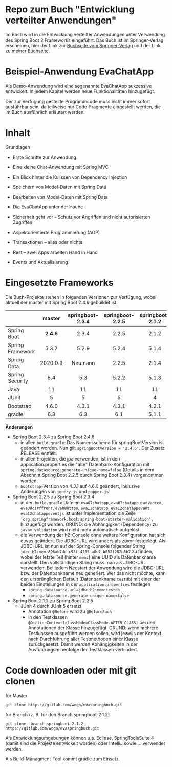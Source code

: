 # Repo zum Buch "Entwicklung verteilter Anwendungen"
Im Buch wird in die Entwicklung verteilter Anwendungen unter Verwendung des Spring Boot 2 Frameworks eingeführt. 
Das Buch ist im Springer-Verlag erscheinen, hier der Link zur [Buchseite vom Springer-Verlag](https://www.springer.com/de/book/9783658268138)
und der Link zu [meiner Buchseite](https://evaspringbuch.de).

# Beispiel-Anwendung EvaChatApp
Als Demo-Anwendung wird eine sogenannte EvaChatApp sukzessive entwickelt. In jedem Kapitel werden neue Funktionalitäten hinzugefügt.

Der zur Verfügung gestellte Programmcode muss nicht immer sofort ausführbar sein, da teilweise nur Code-Fragmente eingestellt werden, die im Buch ausführlich erläutert werden. 

# Inhalt
Grundlagen

* Erste Schritte zur Anwendung

* Eine kleine Chat-Anwendung mit Spring MVC

* Ein Blick hinter die Kulissen von Dependency Injection

* Speichern von Model-Daten mit Spring Data

* Bearbeiten von Model-Daten mit Spring Data

* Die EvaChatApp unter der Haube

* Sicherheit geht vor – Schutz vor Angriffen und nicht autorisierten Zugriffen

* Aspektorientierte Programmierung (AOP)

* Transaktionen – alles oder nichts

* Rest – zwei Apps arbeiten Hand in Hand

* Events und Aktualisierung

# Eingesetzte Frameworks
Die Buch-Projekte stehen in folgenden Versionen zur Verfügung, wobei aktuell der master mit Spring Boot 2.4.6 gebuildet ist.

|  | **master** | **springboot-2.3.4** | **springboot-2.2.5** | **springboot-2.1.2** |
| --- | :---: | :---: | :---: | :---: |
| Spring Boot | **2.4.6** | 2.3.4 | 2.2.5 | 2.1.2 |
| Spring Framework | 5.3.7  | 5.2.9  | 5.2.4  | 5.1.4 |
| Spring Data | 2020.0.9 | Neumann | 2.2.5 | 2.1.4 |
| Spring Security | 5.4 | 5.3 | 5.2.2 | 5.1.3 |
| Java | 11 | 11 | 11 | 11 |
| JUnit | 5 | 5 | 5 | 4 |
| Bootstrap | 4.6.0 | 4.3.1 | 4.3.1 | 4.2.1 |
| gradle | 6.8 | 6.3 | 6.1 | 5.1.1 |

**Änderungen**

* Spring Boot 2.3.4 zu Spring Boot 2.4.6
    * in allen `build.gradle`: Das Namensschema für springBootVersion ist geändert worden. Nun gilt `springBootVersion = '2.4.6'`. Der Zusatz RELEASE entfällt.
    * in allen Projekten, die jpa verwenden, ist in den application.properties die "alte" Datenbank-Konfiguration mit `spring.datasource.generate-unique-name=false` (Details in dem Abschnitt Spring Boot 2.2.5 durch Spring Boot 2.3.4) vorgenommen worden.
    * `bootstrap`-Version von 4.3.1 auf 4.6.0 geändert, inklusive Änderungen von `jquery.js` und `popper.js`
* Spring Boot 2.2.5 zu Spring Boot 2.3.4
    * in den `build.gradle` Dateien `eva07chatapp`, `eva07chatappuiadvanced`, `eva08csrffront`, `eva08https`, `eva11chatapp`,  `eva12chatappevent`, `eva12chatappeventjs` ist unter Implementation die Zeile
          `'org.springframework.boot:spring-boot-starter-validation',`
  hinzugefügt worden. GRUND: die Abhängigkeit (Dependency) zu `javax.validation` wird nicht mehr automatisch aufgelöst. 
    * die Verwendung der h2-Console ohne weitere Konfiguration hat sich etwas geändert. Die JDBC-URL wird anders als zuvor festgelegt. Als JDBC-URL ist nun auf der Spring-Console folgender String  `jdbc:h2:mem:896ab7dd-c95f-4205-a0e7-b052f282b5b7` zu finden, wobei der letzte Teil (hinter `mem:`) eine UUID als Datenbankname darstellt. Den vollständigen String muss man als JDBC-URL verwenden. Bei jedem Neustart der Anwendung wird die JDBC-URL bzw. der Datenbankname neu generiert. Wer das nicht möchte, kann den ursprünglichen Default (Datenbankname `testdb`) mit einer der beiden Einstellungen in der `application.properties` festlegen
        * `spring.datasource.url=jdbc:h2:mem:testdb`
        * `spring.datasource.generate-unique-name=false`
* Spring Boot 2.1.2 zu Spring Boot 2.2.5
    * JUnit 4 durch JUnit 5 ersetzt
        * Annotation `@Before` wird zu `@BeforeEach`
        * in den Testklassen `@DirtiesContext(classMode=ClassMode.AFTER_CLASS)` bei den Annotationen der Klasse hinzugefügt. GRUND: wenn mehrere Testklassen ausgeführt werden sollen, 
        wird jeweils der Kontext nach Durchführung aller Testmethoden einer Klasse zurückgesetzt. Damit werden Abhängigkeiten in der Ausführungsreihenfolge der Testklassen verhindert.

# Code downloaden oder mit git clonen

für Master

    git clone https://gitlab.com/wogo/evaspringbuch.git

für Branch (z. B. für den Branch springboot-2.1.2)

    git clone -branch springboot-2.1.2 https://gitlab.com/wogo/evaspringbuch.git

Als Entwicklungsumgebungen können u.a. Eclipse, SpringToolsSuite 4 (damit sind die Projekte entwickelt worden) oder IntelliJ sowie ... verwendet werden.  

Als Build-Managment-Tool kommt gradle zum Einsatz.
